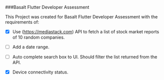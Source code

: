 ###Basalt Flutter Developer Assessment

This Project was created for Basalt Flutter Developer Assessment with the requirements of:
- [x] Use (https://mediastack.com) API to fetch a list of stock market reports of 10 random companies.
- [ ] Add a date range.
- [ ] Auto complete search box to UI. Should filter the list returned from the API.
- [x] Device connectivity status.


